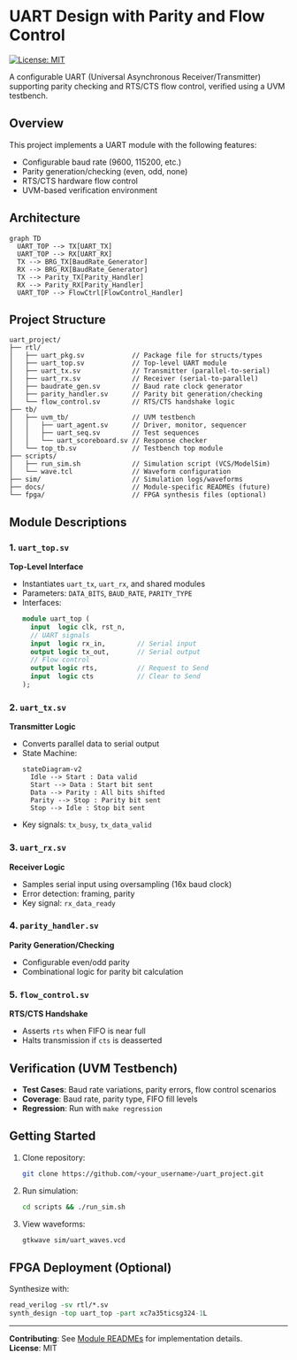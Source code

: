 # UART Design with Parity and Flow Control

[![License: MIT](https://img.shields.io/badge/License-MIT-yellow.svg)](LICENSE)

A configurable UART (Universal Asynchronous Receiver/Transmitter) supporting parity checking and RTS/CTS flow control, verified using a UVM testbench.

## Overview
This project implements a UART module with the following features:
- Configurable baud rate (9600, 115200, etc.)
- Parity generation/checking (even, odd, none)
- RTS/CTS hardware flow control
- UVM-based verification environment

## Architecture

```mermaid
graph TD
  UART_TOP --> TX[UART_TX]
  UART_TOP --> RX[UART_RX]
  TX --> BRG_TX[BaudRate_Generator]
  RX --> BRG_RX[BaudRate_Generator]
  TX --> Parity_TX[Parity_Handler]
  RX --> Parity_RX[Parity_Handler]
  UART_TOP --> FlowCtrl[FlowControl_Handler]
```

## Project Structure
```
uart_project/
├── rtl/
│   ├── uart_pkg.sv            // Package file for structs/types
│   ├── uart_top.sv            // Top-level UART module
│   ├── uart_tx.sv             // Transmitter (parallel-to-serial)
│   ├── uart_rx.sv             // Receiver (serial-to-parallel)
│   ├── baudrate_gen.sv        // Baud rate clock generator
│   ├── parity_handler.sv      // Parity bit generation/checking
│   └── flow_control.sv        // RTS/CTS handshake logic
├── tb/
│   ├── uvm_tb/                // UVM testbench
│   │   ├── uart_agent.sv      // Driver, monitor, sequencer
│   │   ├── uart_seq.sv        // Test sequences
│   │   └── uart_scoreboard.sv // Response checker
│   └── top_tb.sv              // Testbench top module
├── scripts/
│   ├── run_sim.sh             // Simulation script (VCS/ModelSim)
│   └── wave.tcl               // Waveform configuration
├── sim/                       // Simulation logs/waveforms
├── docs/                      // Module-specific READMEs (future)
└── fpga/                      // FPGA synthesis files (optional)
```

## Module Descriptions

### 1. `uart_top.sv`
**Top-Level Interface**  
- Instantiates `uart_tx`, `uart_rx`, and shared modules
- Parameters: `DATA_BITS`, `BAUD_RATE`, `PARITY_TYPE`
- Interfaces:  
  ```systemverilog
  module uart_top (
    input  logic clk, rst_n,
    // UART signals
    input  logic rx_in,        // Serial input
    output logic tx_out,       // Serial output
    // Flow control
    output logic rts,          // Request to Send
    input  logic cts           // Clear to Send
  );
  ```

### 2. `uart_tx.sv`
**Transmitter Logic**  
- Converts parallel data to serial output
- State Machine:  
  ```mermaid
  stateDiagram-v2
    Idle --> Start : Data valid
    Start --> Data : Start bit sent
    Data --> Parity : All bits shifted
    Parity --> Stop : Parity bit sent
    Stop --> Idle : Stop bit sent
  ```
- Key signals: `tx_busy`, `tx_data_valid`

### 3. `uart_rx.sv`
**Receiver Logic**  
- Samples serial input using oversampling (16x baud clock)
- Error detection: framing, parity
- Key signal: `rx_data_ready`

### 4. `parity_handler.sv`
**Parity Generation/Checking**  
- Configurable even/odd parity
- Combinational logic for parity bit calculation

### 5. `flow_control.sv`
**RTS/CTS Handshake**  
- Asserts `rts` when FIFO is near full
- Halts transmission if `cts` is deasserted

## Verification (UVM Testbench)
- **Test Cases**: Baud rate variations, parity errors, flow control scenarios
- **Coverage**: Baud rate, parity type, FIFO fill levels
- **Regression**: Run with `make regression`

## Getting Started
1. Clone repository:
   ```bash
   git clone https://github.com/<your_username>/uart_project.git
   ```
2. Run simulation:
   ```bash
   cd scripts && ./run_sim.sh
   ```
3. View waveforms:
   ```bash
   gtkwave sim/uart_waves.vcd
   ```

## FPGA Deployment (Optional)
Synthesize with:
```tcl
read_verilog -sv rtl/*.sv
synth_design -top uart_top -part xc7a35ticsg324-1L
```

---
**Contributing**: See [Module READMEs](./docs/) for implementation details.  
**License**: MIT
